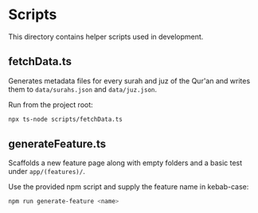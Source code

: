 # Scripts

This directory contains helper scripts used in development.

## fetchData.ts

Generates metadata files for every surah and juz of the Qur'an and writes them to `data/surahs.json` and `data/juz.json`.

Run from the project root:

```bash
npx ts-node scripts/fetchData.ts
```

## generateFeature.ts

Scaffolds a new feature page along with empty folders and a basic test under `app/(features)/`.

Use the provided npm script and supply the feature name in kebab-case:

```bash
npm run generate-feature <name>
```
